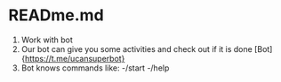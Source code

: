 # READme.md

1) Work with bot
2) Our bot can give you some activities and check out if it is done
[Bot]{https://t.me/ucansuperbot}
4) Bot knows commands like:
-/start
-/help
